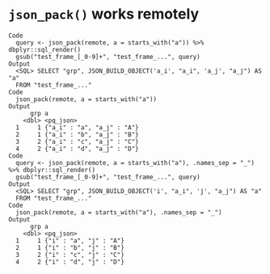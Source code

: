# `json_pack()` works remotely

    Code
      query <- json_pack(remote, a = starts_with("a")) %>% dbplyr::sql_render()
      gsub("test_frame_[_0-9]+", "test_frame_...", query)
    Output
      <SQL> SELECT "grp", JSON_BUILD_OBJECT('a_i', "a_i", 'a_j', "a_j") AS "a"
      FROM "test_frame_..."
    Code
      json_pack(remote, a = starts_with("a"))
    Output
          grp a                         
        <dbl> <pq_json>                 
      1     1 {"a_i" : "a", "a_j" : "A"}
      2     1 {"a_i" : "b", "a_j" : "B"}
      3     2 {"a_i" : "c", "a_j" : "C"}
      4     2 {"a_i" : "d", "a_j" : "D"}
    Code
      query <- json_pack(remote, a = starts_with("a"), .names_sep = "_") %>% dbplyr::sql_render()
      gsub("test_frame_[_0-9]+", "test_frame_...", query)
    Output
      <SQL> SELECT "grp", JSON_BUILD_OBJECT('i', "a_i", 'j', "a_j") AS "a"
      FROM "test_frame_..."
    Code
      json_pack(remote, a = starts_with("a"), .names_sep = "_")
    Output
          grp a                     
        <dbl> <pq_json>             
      1     1 {"i" : "a", "j" : "A"}
      2     1 {"i" : "b", "j" : "B"}
      3     2 {"i" : "c", "j" : "C"}
      4     2 {"i" : "d", "j" : "D"}

